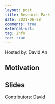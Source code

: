 ```yaml
---
layout: post
title: Research Park
date: 2021-06-28
comments: true
external-url:
tag: Info
toc: true
---
```

<!-- markdownlint-disable MD004 MD009 MD014 MD024 MD040 -->


Hosted by: David An

## Motivation


## Slides


Contributors: David
